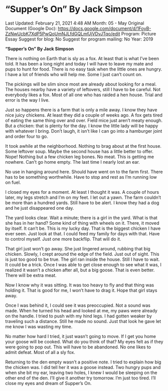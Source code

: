 # “Supper’s On” By Jack Simpson

Last Updated: February 21, 2021 4:48 AM
Month: 05 - May
Original Document (Google Doc): https://docs.google.com/document/d/1FoyB-ZzNwUcbK7XdP5PwQoUmNJLfdGQLmfJjVDvJTqo/edit
Program: Picture Essay
Suggest for blog: No
Suggest for program mailing: No
Year: 2019

**“Supper’s On” By Jack Simpson**

There is nothing on Earth that is sly as a fox. At least that is what I’ve been told. It has been a long night and today I will have to leave my mate and pups to hunt for food. There is no easy task when the little ones are hungry. I have a lot of friends who will help me. Some I just can’t count on.

The pickings will be slim since most are already about looking for a meal. The houses nearby have a variety of leftovers, still I have to be careful. Not everybody likes a fox. Most of all one who has raided a hen house. Trial and error is the way I live.

Just so happens there is a farm that is only a mile away. I know they have nice juicy chickens. At least they did a couple of weeks ago. A fox gets tired of eating the same thing over and over. Field mice just aren’t meaty enough. But a chicken: that is plenty for the day. I know the little lady will be happy with whatever I bring. Don’t laugh, it isn’t like I can go into a hamburger joint and order four to go.

It took awhile at the neighborhood. Nothing to brag about at the first house. Some leftover soup. Maybe the second house has a little better to offer. Nope! Nothing but a few chicken leg bones. No meat. This is getting me nowhere. Can’t go home empty. The last time I nearly lost an ear.

No use in hanging around here. Should have went on to the farm first. There has to be something worthwhile. Have to stop and rest as I’m running low on fuel.

I closed my eyes for a moment. At least I thought it was. A couple of hours later, my legs stretch and I’m on my feet. I let out a yawn. The farm couldn’t be more than a hundred yards. Still have to be alert. I know they had a dog and he just disappeared one day.

The yard looks clear. Wait a minute; there is a girl in the yard. What is that she has in her hand? Some kind of thing with wheels on it. There, it moved by itself. It can’t be. This is my lucky day. That is the biggest chicken I have ever seen. Just look at that. I could feed my family for days with that. Have to control myself. Just one more backflip. That will do it.

That girl just won’t go away. She just lingered around, rubbing that big chicken. Slowly, I crept around the edge of the field. Just out of sight. This is just too good to be true. The girl ran inside the house. Still I have to wait. It could be a trick. Once I was able to get close enough to see what it was, I realized it wasn’t a chicken after all, but a big goose. That is even better. There will be extra meat.

Now I know why it was sitting. It was too heavy to fly and that thing was holding it. That is good for me, I won’t have to drag it. Hope that girl stays away.

Once I was behind it, I could see it was preoccupied. Not a sound was made. When he turned his head and looked at me, my paws were already on the handle. I tried to push with my hind legs. I had gotten weaker by traveling such a distance. Still he made no sound. Just that look he gave let me know I was wasting my time.

No matter how hard I tried, it just wasn’t going to move. If I get you home your goose will be cooked. What do you think of that? My eyes felt as if they were going to pop out. This will have to be abandoned. No one likes to admit defeat. Most of all a sly fox.

Returning to the den empty wasn’t a positive note. I tried to explain how big the chicken was. I did tell her it was a goose instead. Two hungry pups and when she bit my ear, leaving two holes, I knew I would be sleeping on the other end of the den. I’ll give it another try tomorrow. I’m just too tired. I’ll close my eyes and dream of Supper’s On.